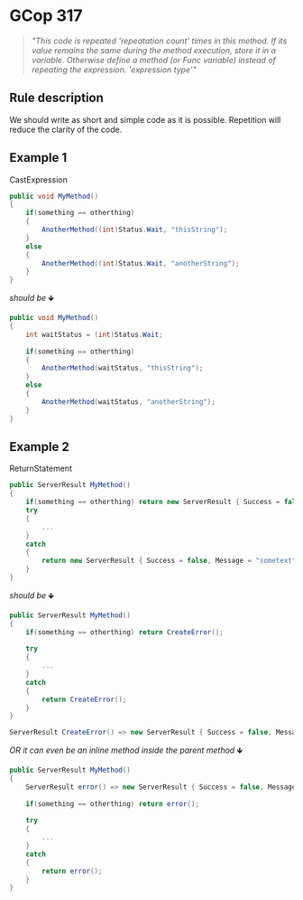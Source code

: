 ﻿# GCop 317

> *"This code is repeated 'repeatation count' times in this method. If its value remains the same during the method execution, store it in a variable. Otherwise define a method (or Func<T> variable) instead of repeating the expression. 'expression type'"*

## Rule description

We should write as short and simple code as it is possible. Repetition will reduce the clarity of the code.

## Example 1

CastExpression

```csharp
public void MyMethod()
{
    if(something == otherthing)
    {
        AnotherMethod((int)Status.Wait, "thisString");
    }
    else 
    {
        AnotherMethod((int)Status.Wait, "anotherString");
    }
}
```

*should be* 🡻

```csharp
public void MyMethod()
{
    int waitStatus = (int)Status.Wait;
    
    if(something == otherthing)
    {
        AnotherMethod(waitStatus, "thisString");
    }
    else 
    {
        AnotherMethod(waitStatus, "anotherString");
    }
}
```

## Example 2

ReturnStatement

```csharp
public ServerResult MyMethod()
{
    if(something == otherthing) return new ServerResult { Success = false, Message = "sometext" };
    try
    {
        ...
    } 
    catch
    {
        return new ServerResult { Success = false, Message = "sometext" };
    }
}
```

*should be* 🡻

```csharp
public ServerResult MyMethod()
{
    if(something == otherthing) return CreateError();
    
    try
    {
        ...
    } 
    catch
    {
        return CreateError();
    }
}

ServerResult CreateError() => new ServerResult { Success = false, Message = "sometext" };
```

*OR it can even be an inline method inside the parent method* 🡻

```csharp
public ServerResult MyMethod()
{
    ServerResult error() => new ServerResult { Success = false, Message = "sometext" };
    
    if(something == otherthing) return error();
    
    try
    {
        ...
    } 
    catch
    {
        return error();
    }
}
```